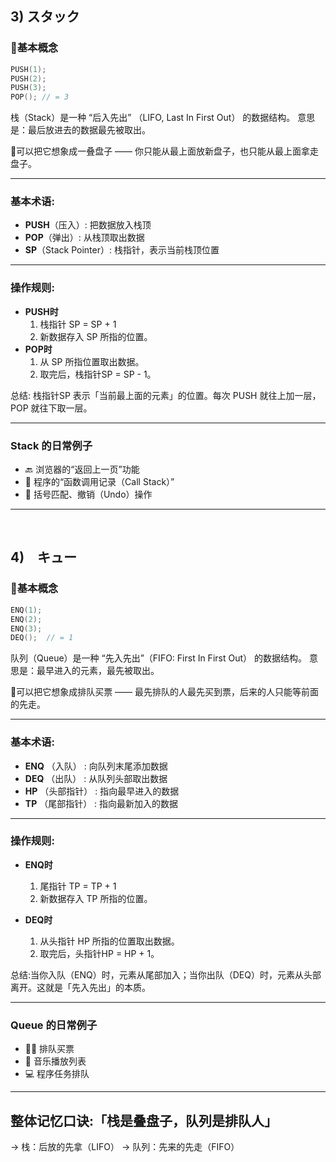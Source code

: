 ## 3) スタック
### 🌿基本概念
```c
PUSH(1);
PUSH(2);
PUSH(3);
POP(); // = 3
```
栈（Stack）是一种 “后入先出” （LIFO, Last In First Out） 的数据结构。
意思是：最后放进去的数据最先被取出。

📘可以把它想象成一叠盘子 —— 你只能从最上面放新盘子，也只能从最上面拿走盘子。

---

### 基本术语:
- **PUSH**（压入）: 把数据放入栈顶
- **POP**（弹出）: 从栈顶取出数据
- **SP**（Stack Pointer）: 栈指针，表示当前栈顶位置

---

### 操作规则:
- **PUSH时**
    1. 栈指针 SP  = SP + 1
    2. 新数据存入 SP 所指的位置。
- **POP时**
    1. 从 SP 所指位置取出数据。
    2. 取完后，栈指针SP = SP - 1。

总结: 栈指针SP 表示「当前最上面的元素」的位置。每次 PUSH 就往上加一层，POP 就往下取一层。

---

### Stack 的日常例子
- 🔙 浏览器的“返回上一页”功能
- 🔢 程序的“函数调用记录（Call Stack）”
- 🧮 括号匹配、撤销（Undo）操作

-------------------------------------------------------------------
<br>

## 4)　キュー
### 🌿基本概念
```c
ENQ(1);
ENQ(2);
ENQ(3);
DEQ();  // = 1
```
队列（Queue）是一种 “先入先出”（FIFO: First In First Out） 的数据结构。
意思是：最早进入的元素，最先被取出。

📘可以把它想象成排队买票 —— 最先排队的人最先买到票，后来的人只能等前面的先走。

---

### 基本术语:
- **ENQ** （入队）      : 向队列末尾添加数据
- **DEQ** （出队）      : 从队列头部取出数据
- **HP**  （头部指针）  : 指向最早进入的数据
- **TP**  （尾部指针）  : 指向最新加入的数据

---

### 操作规则:

- **ENQ时**
    1. 尾指针 TP = TP + 1
    2. 新数据存入 TP 所指的位置。

- **DEQ时**
    1. 从头指针 HP 所指的位置取出数据。
    2. 取完后，头指针HP = HP + 1。

总结:当你入队（ENQ）时，元素从尾部加入；当你出队（DEQ）时，元素从头部离开。这就是「先入先出」的本质。

---

### Queue 的日常例子

- 🧍‍♂️ 排队买票
- 🎵 音乐播放列表
- 💻 程序任务排队

---

## 整体记忆口诀:「栈是叠盘子，队列是排队人」
→ 栈：后放的先拿（LIFO）
→ 队列：先来的先走（FIFO）
